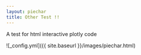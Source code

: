 ```yaml
---
layout: piechar
title: Other Test !!
---
```


A test for html interactive plotly code

![_config.yml]({{ site.baseurl }}/images/piechar.html)

